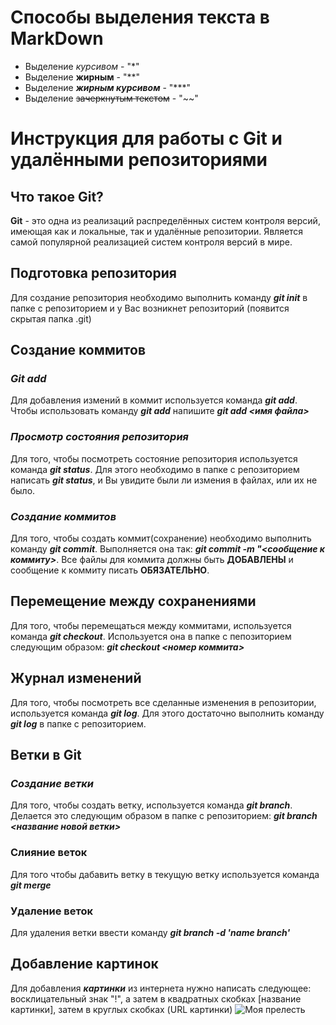 # Способы выделения текста в MarkDown
+ Выделение *курсивом* - "*"
+ Выделение **жирным** - "**"
+ Выделение ***жирным курсивом*** - "***"
+ Выделение ~~зачеркнутым текстом~~ - "~~"

# Инструкция для работы с Git и удалёнными репозиториями

## **Что такое Git?**
**Git** - это одна из реализаций распределённых систем контроля версий, имеющая как и локальные, так и удалённые репозитории. Является самой популярной реализацией систем контроля версий в мире.
## **Подготовка репозитория**
Для создание репозитория необходимо выполнить команду ***git init*** в папке с репозиторием и у Вас возникнет репозиторий (появится скрытая папка .git)

## **Создание коммитов**

### ***Git add***
Для добавления измений в коммит используется команда ***git add***. Чтобы использовать команду ***git add*** напишите ***git add <имя файла>***

### ***Просмотр состояния репозитория***
Для того, чтобы посмотреть состояние репозитория используется команда ***git status***. Для этого необходимо в папке с репозиторием написать ***git status***, и Вы увидите были ли измения в файлах, или их не было.

### ***Создание коммитов***
Для того, чтобы создать коммит(сохранение) необходимо выполнить команду ***git commit***. Выполняется она так: ***git commit -m "<сообщение к коммиту>***. Все файлы для коммита должны быть **ДОБАВЛЕНЫ** и сообщение к коммиту писать **ОБЯЗАТЕЛЬНО**.

## **Перемещение между сохранениями**
Для того, чтобы перемещаться между коммитами, используется команда ***git checkout***. Используется она в папке с пепозиторием следующим образом: ***git checkout <номер коммита>***

## **Журнал изменений**
Для того, чтобы посмотреть все сделанные изменения в репозитории, используется команда ***git log***. Для этого достаточно выполнить команду ***git log*** в папке с репозиторием.

## **Ветки в Git**

### ***Создание ветки***

Для того, чтобы создать ветку, используется команда ***git branch***. Делается это следующим образом в папке с репозиторием: ***git branch <название новой ветки>***

### **Слияние веток**

Для того чтобы дабавить ветку в текущую ветку используется команда ***git merge <name branch>***

### **Удаление веток**
Для удаления ветки ввести команду ***git branch -d 'name branch'***

## **Добавление картинок**
Для добавления ***картинки*** из интернета нужно написать следующее: восклицательный знак "!", а затем в квадратных скобках [название картинки], затем в круглых скобках (URL картинки)
![Моя прелесть](https://static.wikia.nocookie.net/lotr/images/8/8b/DOiAi2WUEAE3A1Y.0.jpg/revision/latest?cb=20200305221819)